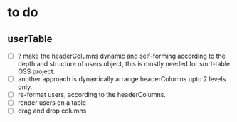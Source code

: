 # to do

## userTable

- [ ] ? make the headerColumns dynamic and self-forming according to the depth and structure of users object, this is mostly needed for smrt-table OSS project.
- [ ] another approach is dynamically arrange headerColumns upto 2 levels only.
- [ ] re-format users, according to the headerColumns.
- [ ] render users on a table
- [ ] drag and drop columns
